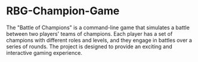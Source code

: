 # RBG-Champion-Game

The "Battle of Champions" is a command-line game that simulates a battle between two players' teams of champions. Each player has a set of champions with different roles and levels, and they engage in battles over a series of rounds. The project is designed to provide an exciting and interactive gaming experience.

